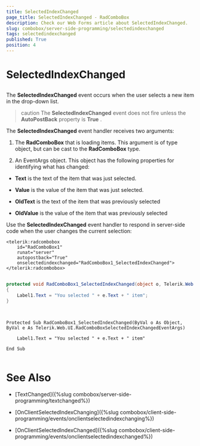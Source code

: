 ```yaml
---
title: SelectedIndexChanged
page_title: SelectedIndexChanged - RadComboBox
description: Check our Web Forms article about SelectedIndexChanged.
slug: combobox/server-side-programming/selectedindexchanged
tags: selectedindexchanged
published: True
position: 4
---
```


# SelectedIndexChanged



## 

The **SelectedIndexChanged** event occurs when the user selects a new item in the drop-down list.

>caution The **SelectedIndexChanged** event does not fire unless the **AutoPostBack** property is **True** .
>


The **SelectedIndexChanged** event handler receives two arguments:

1. The **RadComboBox** that is loading items. This argument is of type object, but can be cast to the **RadComboBox** type.

1. An EventArgs object. This object has the following properties for identifying what has changed:

* **Text** is the text of the item that was just selected.

* **Value** is the value of the item that was just selected.

* **OldText** is the text of the item that was previously selected

* **OldValue** is the value of the item that was previously selected

Use the **SelectedIndexChanged** event handler to respond in server-side code when the user changes the current selection:

````ASPNET
<telerik:radcombobox 
	id="RadComboBox1" 
	runat="server" 
	autopostback="True" 
	onselectedindexchanged="RadComboBox1_SelectedIndexChanged">
</telerik:radcombobox>
````





````C#
		
protected void RadComboBox1_SelectedIndexChanged(object o, Telerik.Web.UI.RadComboBoxSelectedIndexChangedEventArgs e)
{
	Label1.Text = "You selected " + e.Text + " item";
}
	
````
````VB.NET
	
Protected Sub RadComboBox1_SelectedIndexChanged(ByVal o As Object, ByVal e As Telerik.Web.UI.RadComboBoxSelectedIndexChangedEventArgs)

	Label1.Text = "You selected " + e.Text + " item"

End Sub
	
````


# See Also

 * [TextChanged]({%slug combobox/server-side-programming/textchanged%})

 * [OnClientSelectedIndexChanging]({%slug combobox/client-side-programming/events/onclientselectedindexchanging%})

 * [OnClientSelectedIndexChanged]({%slug combobox/client-side-programming/events/onclientselectedindexchanged%})
